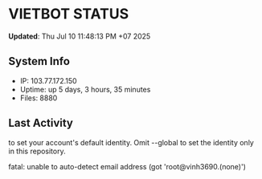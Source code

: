 # VIETBOT STATUS
**Updated**: Thu Jul 10 11:48:13 PM +07 2025

## System Info
- IP: 103.77.172.150
- Uptime: up 5 days, 3 hours, 35 minutes
- Files: 8880

## Last Activity

to set your account's default identity.
Omit --global to set the identity only in this repository.

fatal: unable to auto-detect email address (got 'root@vinh3690.(none)')

